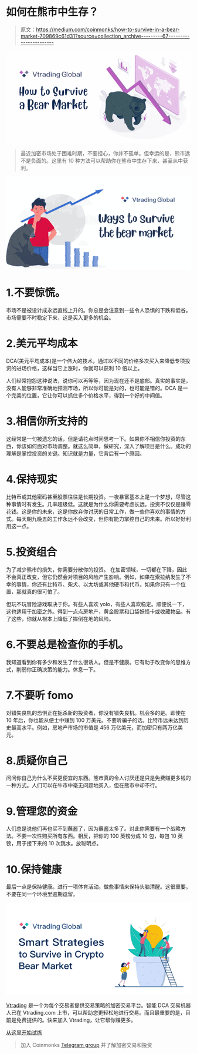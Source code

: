 # 如何在熊市中生存？

> 原文：<https://medium.com/coinmonks/how-to-survive-in-a-bear-market-709869c61d31?source=collection_archive---------67----------------------->

![](img/96cfba925b89b3c00e7bc3e34d14478a.png)

> 最近加密市场处于困难时期，不要担心，你并不孤单。但幸运的是，熊市远不是负面的。这里有 10 种方法可以帮助你在熊市中生存下来，甚至从中获利。

![](img/ee1f014cdb25d3114d4021197b4c060e.png)

# 1.不要惊慌。

市场不是被设计成永远直线上升的。你总是会注意到一些令人恐惧的下跌和低谷。
市场需要不时稳定下来，这是买入更多的机会。

# 2.美元平均成本

DCA(美元平均成本)是一个伟大的技术，通过以不同的价格多次买入来降低专项投资的进场价格，这样当它上涨时，你就可以获利 10 倍以上。

人们经常抱怨这种说法，说你可以再等等，因为现在还不是底部。真实的事实是，没有人能够非常准确地预测市场，所以你可能是对的，也可能是错的。DCA 是一个完美的位置，它让你可以抓住多个价格水平，得到一个好的中间值。

# 3.相信你所支持的

这经常是一句被遗忘的话，但是请花点时间思考一下。如果你不相信你投资的东西，你该如何面对市场调整。就这么简单，做研究，深入了解项目是什么。成功的理解是掌控投资的关键。知识就是力量，它背后有一个原因。

# 4.保持现实

比特币或其他密码甚至股票往往是长期投资。一夜暴富基本上是一个梦想，尽管这种事情时有发生。几率超级低。这就是为什么你需要考虑长远。投资不仅仅是赚零花钱。这是你的未来，这是你放弃你讨厌的日常工作，做一些你喜欢的事情的方式。每天朝九晚五的工作永远不会改变，但你有能力掌控自己的未来。所以好好利用这一点。

# 5.投资组合

为了减少熊市的损失，你需要分散你的投资。
在加密领域，一切都在下降，因此不会真正改变，但它仍然会对项目的风险产生影响。例如，如果在索拉纳发生了不幸的事情，你还有比特币、柴犬、以太坊或其他硬币和代币。如果你只有一个位置，那就真的很可怕了。

但玩不玩冒险游戏取决于你。有些人喜欢 yolo，有些人喜欢稳定。顺便说一下，这也适用于加密之外。得到一点点房地产，黄金股票和口袋妖怪卡或收藏物品。有了这些，你就从根本上降低了摔倒在地的风险。

# 6.不要总是检查你的手机。

我知道看到你有多少和发生了什么很诱人。但是不健康。它有助于改变你的思维方式，削弱你正确决策的能力。休息一下。

# 7.不要听 fomo

对错失良机的恐惧正在扼杀新的投资者，你没有错失良机。机会多的是。即使在 10 年后，你也能从便士中赚到 100 万美元。不要听骗子的话。比特币远未达到历史最高水平。例如，房地产市场的市值是 456 万亿美元，而加密只有两万亿美元。

# 8.质疑你自己

问问你自己为什么不买更便宜的东西。熊市真的令人讨厌还是只是免费赚更多钱的一种方式。人们可以在牛市中毫无问题地买入，但在熊市中却不行。

# 9.管理您的资金

人们总是说他们再也买不到蘸酱了，因为蘸酱太多了。对此你需要有一个战略方法。不要一次性购买所有东西。相反，把你的 100 英镑分成 10 包，每包 10 英镑，用于接下来的 10 次跳水。放聪明点。

# 10.保持健康

最后一点是保持健康。进行一项体育活动。做些事情来保持头脑清醒。这很重要。不要在同一个环境里逾期逗留。

![](img/920249e0f999428553b56a0061dadddb.png)

[Vtrading](http://www.vtrading.com/) 是一个为每个交易者提供交易策略的加密交易平台。智能 DCA 交易机器人已在 Vtrading.com 上市，可以帮助您更轻松地进行交易。而且最重要的是，目前是免费提供的。快来加入 Vtrading，让它帮你赚更多。

[从这里开始试炼](https://www.vtrading.com/#/)

> 加入 Coinmonks [Telegram group](https://t.me/joinchat/Trz8jaxd6xEsBI4p) 并了解加密交易和投资